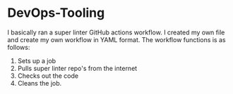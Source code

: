 # DevOps-Tooling
I basically ran a super linter GitHub actions workflow.
I created my own file and create my own workflow in YAML format.
The workflow functions is as follows:
  1. Sets up a job
  2. Pulls super linter repo's from the internet
  3. Checks out the code
  4. Cleans the job.
